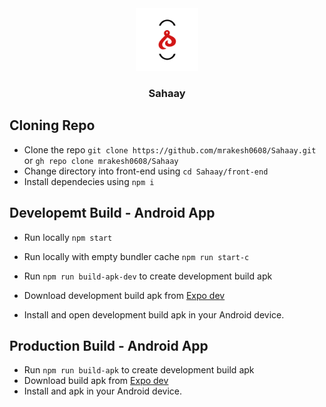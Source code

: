 <div id="top" align="center">
  <img src="front-end/assets/icon.png" alt="app-logo" width='100px' height='100px'/>
  <h3>Sahaay</h3>
</div>

## Cloning Repo
- Clone the repo `git clone https://github.com/mrakesh0608/Sahaay.git` or `gh repo clone mrakesh0608/Sahaay`
- Change directory into front-end using `cd Sahaay/front-end`
- Install dependecies using `npm i`

## Developemt Build - Android App
- Run locally `npm start`
- Run locally with empty bundler cache `npm run start-c`

- Run `npm run build-apk-dev` to create development build apk
- Download development build apk from [Expo dev](https://expo.dev/)
- Install and open development build apk in your Android device.

## Production Build - Android App
- Run `npm run build-apk` to create development build apk
- Download build apk from [Expo dev](https://expo.dev/)
- Install and apk in your Android device.
